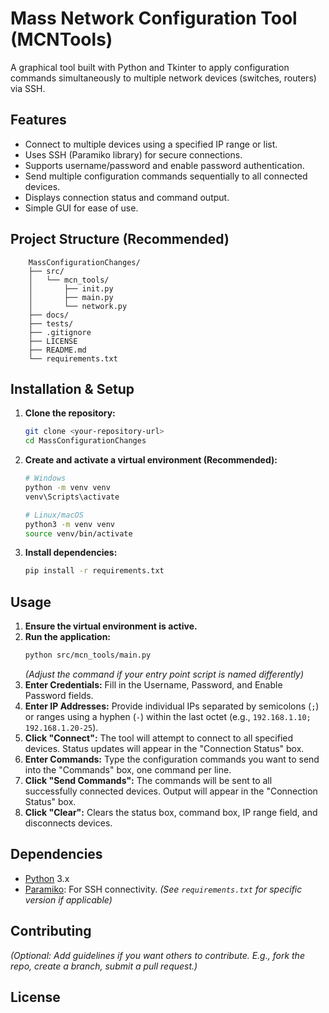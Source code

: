 # Mass Network Configuration Tool (MCNTools)

A graphical tool built with Python and Tkinter to apply configuration commands simultaneously to multiple network devices (switches, routers) via SSH.

## Features

* Connect to multiple devices using a specified IP range or list.
* Uses SSH (Paramiko library) for secure connections.
* Supports username/password and enable password authentication.
* Send multiple configuration commands sequentially to all connected devices.
* Displays connection status and command output.
* Simple GUI for ease of use.

## Project Structure (Recommended)
```
    MassConfigurationChanges/
    ├── src/
    │   └── mcn_tools/
    │       ├── init.py
    │       ├── main.py
    │       └── network.py
    ├── docs/
    ├── tests/
    ├── .gitignore
    ├── LICENSE
    ├── README.md
    └── requirements.txt
```

## Installation & Setup

1.  **Clone the repository:**
    ```bash
    git clone <your-repository-url>
    cd MassConfigurationChanges
    ```
2.  **Create and activate a virtual environment (Recommended):**
    ```bash
    # Windows
    python -m venv venv
    venv\Scripts\activate

    # Linux/macOS
    python3 -m venv venv
    source venv/bin/activate
    ```
3.  **Install dependencies:**
    ```bash
    pip install -r requirements.txt
    ```

## Usage

1.  **Ensure the virtual environment is active.**
2.  **Run the application:**
    ```bash
    python src/mcn_tools/main.py
    ```
    *(Adjust the command if your entry point script is named differently)*
3.  **Enter Credentials:** Fill in the Username, Password, and Enable Password fields.
4.  **Enter IP Addresses:** Provide individual IPs separated by semicolons (`;`) or ranges using a hyphen (`-`) within the last octet (e.g., `192.168.1.10; 192.168.1.20-25`).
5.  **Click "Connect":** The tool will attempt to connect to all specified devices. Status updates will appear in the "Connection Status" box.
6.  **Enter Commands:** Type the configuration commands you want to send into the "Commands" box, one command per line.
7.  **Click "Send Commands":** The commands will be sent to all successfully connected devices. Output will appear in the "Connection Status" box.
8.  **Click "Clear":** Clears the status box, command box, IP range field, and disconnects devices.

## Dependencies

* [Python](https://www.python.org/) 3.x
* [Paramiko](https://www.paramiko.org/): For SSH connectivity.
    *(See `requirements.txt` for specific version if applicable)*

## Contributing

*(Optional: Add guidelines if you want others to contribute. E.g., fork the repo, create a branch, submit a pull request.)*

## License